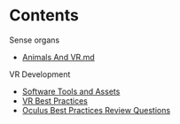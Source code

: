 
# Contents

Sense organs
* [Animals And VR.md](./Animals-And-VR.md)

VR Development 
* [Software Tools and Assets](./Software-Tools-Assets.md)
* [VR Best Practices](./VR-Best-Practices.md)
* [Oculus Best Practices Review Questions](./Oculus-Best-Practices-Review-Questions.md)
